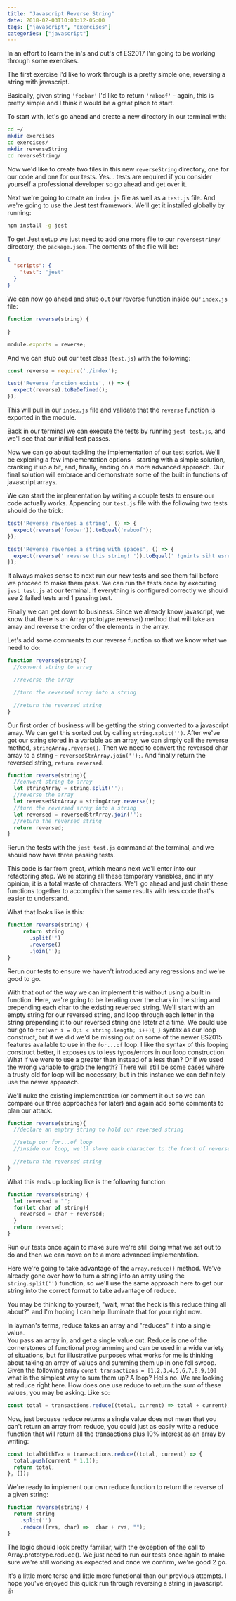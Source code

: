 ```yaml
---
title: "Javascript Reverse String"
date: 2018-02-03T10:03:12-05:00
tags: ["javascript", "exercises"]
categories: ["javascript"]
---
```


In an effort to learn the in's and out's of ES2017 I'm going to be working through some exercises.

The first exercise I'd like to work through is a pretty simple one, reversing a string with javascript.

Basically, given string `'foobar'` I'd like to return `'raboof'` - again, this is pretty simple and I think it would be a great place to start.

To start with, let's go ahead and create a new directory in our terminal with: 
```bash
cd ~/
mkdir exercises
cd exercises/
mkdir reverseString
cd reverseString/
```

Now we'd like to create two files in this new `reverseString` directory, one for our code and one for our tests.  Yes... tests are required if you consider yourself a professional developer so go ahead and get over it.

Next we're going to create an `index.js` file as well as a `test.js` file.
And we're going to use the Jest test framework.  We'll get it installed globally by running:
```bash
npm install -g jest
```

To get Jest setup we just need to add one more file to our `reversestring/` directory, the `package.json`.
The contents of the file will be:
```json
{
  "scripts": {
    "test": "jest"
  }
}
```

We can now go ahead and stub out our reverse function inside our `index.js` file:
```javascript
function reverse(string) {

}

module.exports = reverse;
```

And we can stub out our test class (`test.js`) with the following:
```javascript
const reverse = require('./index');

test('Reverse function exists', () => {
  expect(reverse).toBeDefined();
});
```

This will pull in our `index.js` file and validate that the `reverse` function is exported in the module.

Back in our terminal we can execute the tests by running `jest test.js`, and we'll see that our initial test passes.

Now we can go about tackling the implementation of our test script.  We'll be exploring a few implementation options - starting with a simple solution, cranking it up a bit, and, finally, ending on a more advanced approach.
Our final solution will embrace and demonstrate some of the built in functions of javascript arrays.

We can start the implementation by writing a couple tests to ensure our code actually works.
Appending our `test.js` file with the following two tests should do the trick:
```javascript
test('Reverse reverses a string', () => {
  expect(reverse('foobar')).toEqual('raboof');
});

test('Reverse reverses a string with spaces', () => {
  expect(reverse(' reverse this string! ')).toEqual(' !gnirts siht esrever ');
});
```

It always makes sense to next run our new tests and see them fail before we proceed to make them pass. We can run the tests once by executing `jest test.js` at our terminal.
If everything is configured correctly we should see 2 failed tests and 1 passing test.

Finally we can get down to business.
Since we already know javascript, we know that there is an Array.prototype.reverse() method that will take an array and reverse the order of the elements in the array.

Let's add some comments to our reverse function so that we know what we need to do:
```javascript
function reverse(string){
  //convert string to array

  //reverse the array

  //turn the reversed array into a string

  //return the reversed string
}
```

Our first order of business will be getting the string converted to a javascript array.
We can get this sorted out by calling `string.split('')`.
After we've got our string stored in a variable as an array, we can simply call the reverse method, `stringArray.reverse()`.
Then we need to convert the reversed char array to a string - `reversedStrArray.join('');`.
And finally return the reversed string, `return reversed`.

```javascript
function reverse(string){
  //convert string to array
  let stringArray = string.split('');
  //reverse the array
  let reversedStrArray = stringArray.reverse();
  //turn the reversed array into a string
  let reversed = reversedStrArray.join('');
  //return the reversed string
  return reversed;
}
```

Rerun the tests with the `jest test.js` command at the terminal, and we should now have three passing tests.

This code is far from great, which means next we'll enter into our refactoring step.  We're storing all these temporary variables, and in my opinion, it is a total waste of characters.
We'll go ahead and just chain these functions together to accomplish the same results with less code that's easier to understand.

What that looks like is this:
```javascript
function reverse(string) {
     return string
       .split('')
       .reverse()
       .join('');
}
```

Rerun our tests to ensure we haven't introduced any regressions and we're good to go.

With that out of the way we can implement this without using a built in function.
Here, we're going to be iterating over the chars in the string and prepending each char to the existing reversed string.
We'll start with an empty string for our reversed string, and loop through each letter in the string prepending it to our reversed string one letetr at a time.
We could use our go to `for(var i = 0;i < string.length; i++){ }` syntax as our loop construct, but if we did we'd be missing out on some of the newer ES2015 features available to use in the `for...of` loop.
I like the syntax of this looping construct better, it exposes us to less typos/errors in our loop construction.
What if we were to use a greater than instead of a less than?  Or if we used the wrong variable to grab the length?
There will still be some cases where a trusty old for loop will be necessary, but in this instance we can definitely use the newer approach.

We'll nuke the existing implementation (or comment it out so we can compare our three approaches for later) and again add some comments to plan our attack.
```javascript
function reverse(string){
  //declare an emptry string to hold our reversed string

  //setup our for...of loop
  //inside our loop, we'll shove each character to the front of reversed string variable

  //return the reversed string
}
```

What this ends up looking like is the following function:
```javascript
function reverse(string) {
  let reversed = "";
  for(let char of string){
    reversed = char + reversed;
  }
  return reversed;
}
```

Run our tests once again to make sure we're still doing what we set out to do and then we can move on to a more advanced implementation.

Here we're going to take advantage of the `array.reduce()` method.  We've already gone over how to turn a string into an array using the `string.split('')` function, so we'll use the same approach here to get our string into the correct format to take advantage of reduce.

You may be thinking to yourself, "wait, what the heck is this reduce thing all about?" and I'm hoping I can help illuminate that for your right now.

In layman's terms, reduce takes an array and "reduces" it into a single value.  
You pass an array in, and get a single value out.
Reduce is one of the cornerstones of functional programming and can be used in a wide variety of situations, but for illustrative purposes what works for me is thinking about taking an array of values and summing them up in one fell swoop.
Given the following array `const transactions = [1,2,3,4,5,6,7,8,9,10]` what is the simplest way to sum them up?
A loop?  Hells no.  We are looking at reduce right here.
How does one use reduce to return the sum of these values, you may be asking.
Like so: 
```javascript
const total = transactions.reduce((total, current) => total + current);
```

Now, just becuase reduce returns a single value does not mean that you can't return an array from reduce, you could just as easily write a reduce function that will return all the transactions plus 10% interest as an array by writing:
```javascript
const totalWithTax = transactions.reduce((total, current) => {
  total.push(current * 1.1));
  return total;
}, []);
```

We're ready to implement our own reduce function to return the reverse of a given string:
```javascript
function reverse(string) {
  return string
    .split('')
    .reduce((rvs, char) =>  char + rvs, "");
}
```

The logic should look pretty familiar, with the exception of the call to Array.prototype.reduce().
We just need to run our tests once again to make sure we're still working as expected and once we confirm, we're good 2 go.

It's a little more terse and little more functional than our previous attempts.  I hope you've enjoyed this quick run through reversing a string in javascript. :thumbsup: